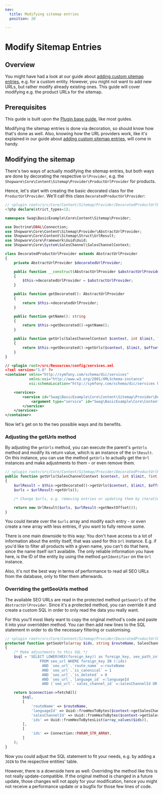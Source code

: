 ```yaml
---
nav:
  title: Modifying sitemap entries
  position: 20

---
```


# Modify Sitemap Entries

## Overview

You might have had a look at our guide about [adding custom sitemap entries](add-custom-sitemap-entries),
e.g. for a custom entity.
However, you might not want to add new URLs, but rather modify already existing ones.
This guide will cover modifying e.g. the product URLs for the sitemap.

## Prerequisites

This guide is built upon the [Plugin base guide](../../plugin-base-guide), like most guides.

Modifying the sitemap entries is done via decoration, so should know how that's done as well.
Also, knowing how the URL providers work, like it's explained in our guide about [adding custom sitemap entries](add-custom-sitemap-entries),
will come in handy.

## Modifying the sitemap

There's two ways of actually modifying the sitemap entries, but both ways are done by decorating
the respective `UrlProvider`, e.g. the `Shopware\Core\Content\Sitemap\Provider\ProductUrlProvider` for products.

Hence, let's start with creating the basic decorated class for the `ProductUrlProvider`. We'll call
this class `DecoratedProductUrlProvider`:

<Tabs>
<Tab title="DecoratedProductUrlProvider.php">

```php
// <plugin root>/src/Core/Content/Sitemap/Provider/DecoratedProductUrlProvider.php
<?php declare(strict_types=1);

namespace Swag\BasicExample\Core\Content\Sitemap\Provider;

use Doctrine\DBAL\Connection;
use Shopware\Core\Content\Sitemap\Provider\AbstractUrlProvider;
use Shopware\Core\Content\Sitemap\Struct\UrlResult;
use Shopware\Core\Framework\Uuid\Uuid;
use Shopware\Core\System\SalesChannel\SalesChannelContext;

class DecoratedProductUrlProvider extends AbstractUrlProvider
{
    private AbstractUrlProvider $decoratedUrlProvider;

    public function __construct(AbstractUrlProvider $abstractUrlProvider)
    {
        $this->decoratedUrlProvider = $abstractUrlProvider;
    }

    public function getDecorated(): AbstractUrlProvider
    {
        return $this->decoratedUrlProvider;
    }

    public function getName(): string
    {
        return $this->getDecorated()->getName();
    }

    public function getUrls(SalesChannelContext $context, int $limit, ?int $offset = null): UrlResult
    {
        return $this->getDecorated()->getUrls($context, $limit, $offset);
    }
}
```

</Tab>

<Tab title="services.xml">

```xml
// <plugin root>/src/Resources/config/services.xml
<?xml version="1.0" ?>
<container xmlns="http://symfony.com/schema/dic/services"
           xmlns:xsi="http://www.w3.org/2001/XMLSchema-instance"
           xsi:schemaLocation="http://symfony.com/schema/dic/services http://symfony.com/schema/dic/services/services-1.0.xsd">

    <services>
        <service id="Swag\BasicExample\Core\Content\Sitemap\Provider\DecoratedProductUrlProvider" decorates="Shopware\Core\Content\Sitemap\Provider\ProductUrlProvider">
            <argument type="service" id="Swag\BasicExample\Core\Content\Sitemap\Provider\DecoratedProductUrlProvider.inner" />
        </service>
    </services>
</container>
```

</Tab>
</Tabs>

Now let's get on to the two possible ways and its benefits.

### Adjusting the getUrls method

By adjusting the `getUrls` method, you can execute the parent's `getUrls` method and modify its return value, which
is an instance of the `UrlResult`.
On this instance, you can use the method `getUrls` to actually get the `Url` instances and make adjustments to them - or even remove them.

```php
// <plugin root>/src/Core/Content/Sitemap/Provider/DecoratedProductUrlProvider.php
public function getUrls(SalesChannelContext $context, int $limit, ?int $offset = null): UrlResult
{
    $urlResult = $this->getDecorated()->getUrls($context, $limit, $offset);
    $urls = $urlResult->getUrls();

    /* Change $urls, e.g. removing entries or updating them by iterating over them. */

    return new UrlResult($urls, $urlResult->getNextOffset());
}
```

You could iterate over the `$urls` array and modify each entry - or even create a new array with less entries,
if you want to fully remove some.

There is one main downside to this way:
You don't have access to a lot of information about the entity itself, that was used for this `Url` instance.
E.g. if you'd like to filter all products with a given name, you can't do that here, since the name itself isn't available.
The only reliable information you have here, is the ID of the entity by using the method `getIdentifier` on the `Url` instance.

Also, it's not the best way in terms of performance to read all SEO URLs from the database, only to filter them afterwards.

### Overriding the getSeoUrls method

The available SEO URLs are read in the protected method `getSeoUrls` of the `AbstractUrlProvider`.
Since it's a protected method, you can override it and create a custom SQL in order to only read the data you really want.

For this you'll most likely want to copy the original method's code and paste it into your overridden method.
You can then add new lines to the SQL statement in order to do the necessary filtering or customising.

```php
// <plugin root>/src/Core/Content/Sitemap/Provider/DecoratedProductUrlProvider.php
protected function getSeoUrls(array $ids, string $routeName, SalesChannelContext $context, Connection $connection): array
{
    /* Make adjustments to this SQL */
    $sql = 'SELECT LOWER(HEX(foreign_key)) as foreign_key, seo_path_info
                FROM seo_url WHERE foreign_key IN (:ids)
                 AND `seo_url`.`route_name` =:routeName
                 AND `seo_url`.`is_canonical` = 1
                 AND `seo_url`.`is_deleted` = 0
                 AND `seo_url`.`language_id` =:languageId
                 AND (`seo_url`.`sales_channel_id` =:salesChannelId OR seo_url.sales_channel_id IS NULL)';

    return $connection->fetchAll(
        $sql,
        [
            'routeName' => $routeName,
            'languageId' => Uuid::fromHexToBytes($context->getSalesChannel()->getLanguageId()),
            'salesChannelId' => Uuid::fromHexToBytes($context->getSalesChannelId()),
            'ids' => Uuid::fromHexToBytesList(array_values($ids)),
        ],
        [
            'ids' => Connection::PARAM_STR_ARRAY,
        ]
    );
}
```

Now you could adjust the SQL statement to fit your needs, e.g. by adding a `JOIN` to the respective entities' table.

However, there is a downside here as well:
Overriding the method like this is not really update-compatible. If the original method is changed in a future
update, those changes will not apply for your modification, hence you might not receive a performance update or a bugfix
for those few lines of code.
